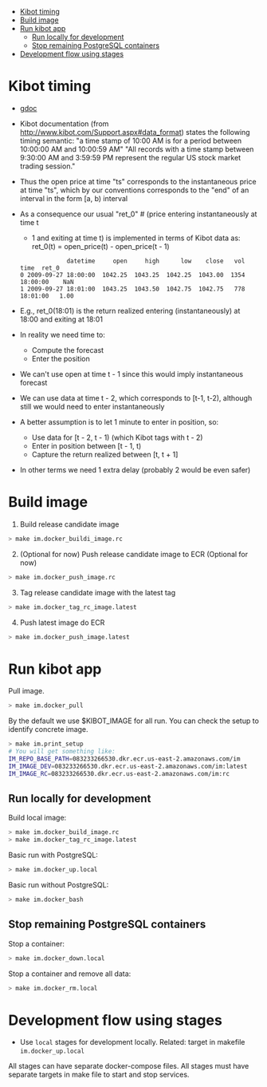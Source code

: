 <!--ts-->
   * [Kibot timing](#kibot-timing)
   * [Build image](#build-image)
   * [Run kibot app](#run-kibot-app)
      * [Run locally for development](#run-locally-for-development)
      * [Stop remaining PostgreSQL containers](#stop-remaining-postgresql-containers)
   * [Development flow using stages](#development-flow-using-stages)



<!--te-->

# Kibot timing

- [gdoc](https://docs.google.com/document/d/1BdOj3DGpFzHQZ6dpYCMMAeyjTtqYgltyqDbQ7n8Vde8/edit#)

- Kibot documentation (from http://www.kibot.com/Support.aspx#data_format)
  states the following timing semantic: "a time stamp of 10:00 AM is for a
  period between 10:00:00 AM and 10:00:59 AM" "All records with a time stamp
  between 9:30:00 AM and 3:59:59 PM represent the regular US stock market
  trading session."

- Thus the open price at time "ts" corresponds to the instantaneous price at
  time "ts", which by our conventions corresponds to the "end" of an interval in
  the form [a, b) interval

- As a consequence our usual "ret_0" # (price entering instantaneously at time t
  - 1 and exiting at time t) is implemented in terms of Kibot data as: ret_0(t)
    = open_price(t) - open_price(t - 1)

  ```text
               datetime     open     high      low    close   vol      time  ret_0
  0 2009-09-27 18:00:00  1042.25  1043.25  1042.25  1043.00  1354  18:00:00    NaN
  1 2009-09-27 18:01:00  1043.25  1043.50  1042.75  1042.75   778  18:01:00   1.00
  ```

- E.g., ret_0(18:01) is the return realized entering (instantaneously) at 18:00
  and exiting at 18:01

- In reality we need time to:
  - Compute the forecast
  - Enter the position
- We can't use open at time t - 1 since this would imply instantaneous forecast
- We can use data at time t - 2, which corresponds to [t-1, t-2), although still
  we would need to enter instantaneously
- A better assumption is to let 1 minute to enter in position, so:
  - Use data for [t - 2, t - 1) (which Kibot tags with t - 2)
  - Enter in position between [t - 1, t)
  - Capture the return realized between [t, t + 1]
- In other terms we need 1 extra delay (probably 2 would be even safer)

# Build image

1. Build release candidate image

```bash
> make im.docker_buildi_image.rc
```

2. (Optional for now) Push release candidate image to ECR (Optional for now)

```bash
> make im.docker_push_image.rc
```

3. Tag release candidate image with the latest tag

```bash
> make im.docker_tag_rc_image.latest
```

4. Push latest image do ECR

```bash
> make im.docker_push_image.latest
```

# Run kibot app

Pull image.

```bash
> make im.docker_pull
```

By the default we use $KIBOT_IMAGE for all run. You can check the setup to
identify concrete image.

```bash
> make im.print_setup
# You will get something like:
IM_REPO_BASE_PATH=083233266530.dkr.ecr.us-east-2.amazonaws.com/im
IM_IMAGE_DEV=083233266530.dkr.ecr.us-east-2.amazonaws.com/im:latest
IM_IMAGE_RC=083233266530.dkr.ecr.us-east-2.amazonaws.com/im:rc
```

## Run locally for development

Build local image:

```bash
> make im.docker_build_image.rc
> make im.docker_tag_rc_image.latest
```

Basic run with PostgreSQL:

```bash
> make im.docker_up.local
```

Basic run without PostgreSQL:

```bash
> make im.docker_bash
```

## Stop remaining PostgreSQL containers

Stop a container:

```bash
> make im.docker_down.local
```

Stop a container and remove all data:

```bash
> make im.docker_rm.local
```

# Development flow using stages

- Use `local` stages for development locally. Related: target in makefile
  `im.docker_up.local`

All stages can have separate docker-compose files. All stages must have separate
targets in make file to start and stop services.
